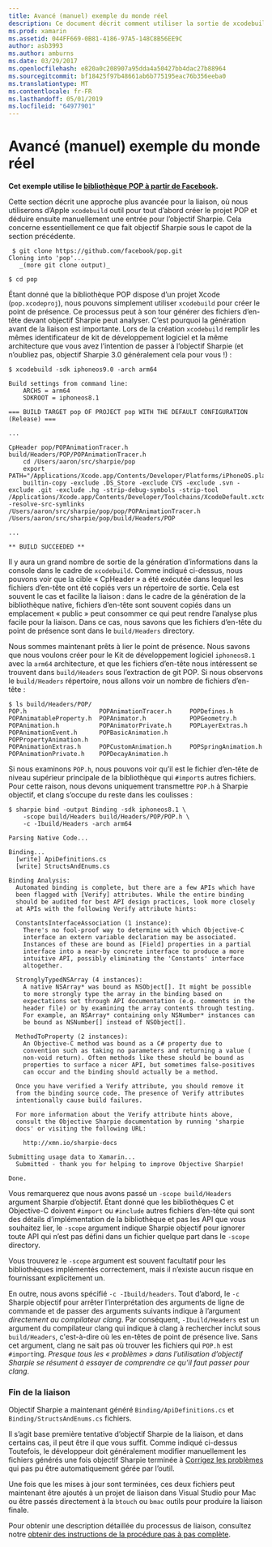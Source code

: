 ```yaml
---
title: Avancé (manuel) exemple du monde réel
description: Ce document décrit comment utiliser la sortie de xcodebuild comme entrée à objectif Sharpie, qui fournit un aperçu de ce que fait objectif Sharpie sous le capot.
ms.prod: xamarin
ms.assetid: 044FF669-0B81-4186-97A5-148C8B56EE9C
author: asb3993
ms.author: amburns
ms.date: 03/29/2017
ms.openlocfilehash: e820a0c208907a95dda4a50427bb4dac27b88964
ms.sourcegitcommit: bf18425f97b48661ab6b775195eac76b356eeba0
ms.translationtype: MT
ms.contentlocale: fr-FR
ms.lasthandoff: 05/01/2019
ms.locfileid: "64977901"
---
```

# <a name="advanced-manual-real-world-example"></a>Avancé (manuel) exemple du monde réel

**Cet exemple utilise le [bibliothèque POP à partir de Facebook](https://github.com/facebook/pop).**

Cette section décrit une approche plus avancée pour la liaison, où nous utiliserons d’Apple `xcodebuild` outil pour tout d’abord créer le projet POP et déduire ensuite manuellement une entrée pour l’objectif Sharpie. Cela concerne essentiellement ce que fait objectif Sharpie sous le capot de la section précédente.

```
 $ git clone https://github.com/facebook/pop.git
Cloning into 'pop'...
   _(more git clone output)_

$ cd pop
```

Étant donné que la bibliothèque POP dispose d’un projet Xcode (`pop.xcodeproj`), nous pouvons simplement utiliser `xcodebuild` pour créer le point de présence. Ce processus peut à son tour générer des fichiers d’en-tête devant objectif Sharpie peut analyser. C’est pourquoi la génération avant de la liaison est importante. Lors de la création `xcodebuild` remplir les mêmes identificateur de kit de développement logiciel et la même architecture que vous avez l’intention de passer à l’objectif Sharpie (et n’oubliez pas, objectif Sharpie 3.0 généralement cela pour vous !) :

```
$ xcodebuild -sdk iphoneos9.0 -arch arm64

Build settings from command line:
    ARCHS = arm64
    SDKROOT = iphoneos8.1
 
=== BUILD TARGET pop OF PROJECT pop WITH THE DEFAULT CONFIGURATION (Release) ===
 
...
 
CpHeader pop/POPAnimationTracer.h build/Headers/POP/POPAnimationTracer.h
    cd /Users/aaron/src/sharpie/pop
    export PATH="/Applications/Xcode.app/Contents/Developer/Platforms/iPhoneOS.platform/Developer/usr/bin:/Applications/Xcode.app/Contents/Developer/usr/bin:/Users/aaron/bin::/usr/local/bin:/usr/bin:/bin:/usr/sbin:/sbin:/opt/X11/bin:/usr/local/git/bin:/Users/aaron/.rvm/bin"
    builtin-copy -exclude .DS_Store -exclude CVS -exclude .svn -exclude .git -exclude .hg -strip-debug-symbols -strip-tool /Applications/Xcode.app/Contents/Developer/Toolchains/XcodeDefault.xctoolchain/usr/bin/strip -resolve-src-symlinks /Users/aaron/src/sharpie/pop/pop/POPAnimationTracer.h /Users/aaron/src/sharpie/pop/build/Headers/POP
 
...
 
** BUILD SUCCEEDED **
```

Il y aura un grand nombre de sortie de la génération d’informations dans la console dans le cadre de `xcodebuild`. Comme indiqué ci-dessus, nous pouvons voir que la cible « CpHeader » a été exécutée dans lequel les fichiers d’en-tête ont été copiés vers un répertoire de sortie. Cela est souvent le cas et facilite la liaison : dans le cadre de la génération de la bibliothèque native, fichiers d’en-tête sont souvent copiés dans un emplacement « public » peut consommer ce qui peut rendre l’analyse plus facile pour la liaison. Dans ce cas, nous savons que les fichiers d’en-tête du point de présence sont dans le `build/Headers` directory.

Nous sommes maintenant prêts à lier le point de présence. Nous savons que nous voulons créer pour le Kit de développement logiciel `iphoneos8.1` avec la `arm64` architecture, et que les fichiers d’en-tête nous intéressent se trouvent dans `build/Headers` sous l’extraction de git POP. Si nous observons le `build/Headers` répertoire, nous allons voir un nombre de fichiers d’en-tête :

```
$ ls build/Headers/POP/
POP.h                    POPAnimationTracer.h     POPDefines.h
POPAnimatableProperty.h  POPAnimator.h            POPGeometry.h
POPAnimation.h           POPAnimatorPrivate.h     POPLayerExtras.h
POPAnimationEvent.h      POPBasicAnimation.h      POPPropertyAnimation.h
POPAnimationExtras.h     POPCustomAnimation.h     POPSpringAnimation.h
POPAnimationPrivate.h    POPDecayAnimation.h
```

Si nous examinons `POP.h`, nous pouvons voir qu’il est le fichier d’en-tête de niveau supérieur principale de la bibliothèque qui `#import`s autres fichiers. Pour cette raison, nous devons uniquement transmettre `POP.h` à Sharpie objectif, et clang s’occupe du reste dans les coulisses :

```
$ sharpie bind -output Binding -sdk iphoneos8.1 \
    -scope build/Headers build/Headers/POP/POP.h \
    -c -Ibuild/Headers -arch arm64

Parsing Native Code...

Binding...
  [write] ApiDefinitions.cs
  [write] StructsAndEnums.cs

Binding Analysis:
  Automated binding is complete, but there are a few APIs which have
  been flagged with [Verify] attributes. While the entire binding
  should be audited for best API design practices, look more closely
  at APIs with the following Verify attribute hints:

  ConstantsInterfaceAssociation (1 instance):
    There's no fool-proof way to determine with which Objective-C
    interface an extern variable declaration may be associated.
    Instances of these are bound as [Field] properties in a partial
    interface into a near-by concrete interface to produce a more
    intuitive API, possibly eliminating the 'Constants' interface
    altogether.

  StronglyTypedNSArray (4 instances):
    A native NSArray* was bound as NSObject[]. It might be possible
    to more strongly type the array in the binding based on
    expectations set through API documentation (e.g. comments in the
    header file) or by examining the array contents through testing.
    For example, an NSArray* containing only NSNumber* instances can
    be bound as NSNumber[] instead of NSObject[].

  MethodToProperty (2 instances):
    An Objective-C method was bound as a C# property due to
    convention such as taking no parameters and returning a value (
    non-void return). Often methods like these should be bound as
    properties to surface a nicer API, but sometimes false-positives
    can occur and the binding should actually be a method.

  Once you have verified a Verify attribute, you should remove it
  from the binding source code. The presence of Verify attributes
  intentionally cause build failures.

  For more information about the Verify attribute hints above,
  consult the Objective Sharpie documentation by running 'sharpie
  docs' or visiting the following URL:

    http://xmn.io/sharpie-docs

Submitting usage data to Xamarin...
  Submitted - thank you for helping to improve Objective Sharpie!

Done.
```

Vous remarquerez que nous avons passé un `-scope build/Headers` argument Sharpie d’objectif. Étant donné que les bibliothèques C et Objective-C doivent `#import` ou `#include` autres fichiers d’en-tête qui sont des détails d’implémentation de la bibliothèque et pas les API que vous souhaitez lier, le `-scope` argument indique Sharpie objectif pour ignorer toute API qui n’est pas défini dans un fichier quelque part dans le `-scope` directory.

Vous trouverez le `-scope` argument est souvent facultatif pour les bibliothèques implémentés correctement, mais il n’existe aucun risque en fournissant explicitement un.

En outre, nous avons spécifié `-c -Ibuild/headers`. Tout d’abord, le `-c` Sharpie objectif pour arrêter l’interprétation des arguments de ligne de commande et de passer des arguments suivants indique à l’argument _directement au compilateur clang_. Par conséquent, `-Ibuild/Headers` est un argument du compilateur clang qui indique à clang à rechercher inclut sous `build/Headers`, c'est-à-dire où les en-têtes de point de présence live. Sans cet argument, clang ne sait pas où trouver les fichiers qui `POP.h` est `#import`ing. _Presque tous les « problèmes » dans l’utilisation d’objectif Sharpie se résument à essayer de comprendre ce qu’il faut passer pour clang_.

### <a name="completing-the-binding"></a>Fin de la liaison

Objectif Sharpie a maintenant généré `Binding/ApiDefinitions.cs` et `Binding/StructsAndEnums.cs` fichiers.

Il s’agit base première tentative d’objectif Sharpie de la liaison, et dans certains cas, il peut être il que vous suffit. Comme indiqué ci-dessus Toutefois, le développeur doit généralement modifier manuellement les fichiers générés une fois objectif Sharpie terminée à [Corrigez les problèmes](~/cross-platform/macios/binding/objective-sharpie/platform/apidefinitions-structsandenums.md) qui pas pu être automatiquement gérée par l’outil.

Une fois que les mises à jour sont terminées, ces deux fichiers peut maintenant être ajoutés à un projet de liaison dans Visual Studio pour Mac ou être passés directement à la `btouch` ou `bmac` outils pour produire la liaison finale.

Pour obtenir une description détaillée du processus de liaison, consultez notre [obtenir des instructions de la procédure pas à pas complète](~/ios/platform/binding-objective-c/walkthrough.md).
